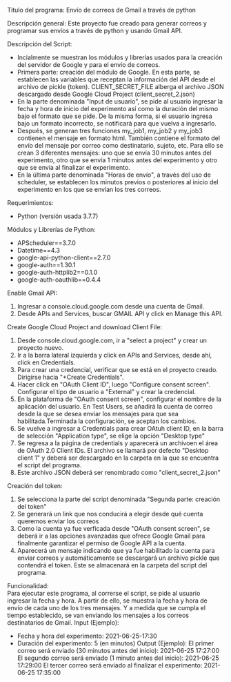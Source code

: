 Título del programa: Envío de correos de Gmail a través de python

Descripción general: Este proyecto fue creado para generar correos y programar sus envíos a través de python y usando Gmail API. 

Descripción del Script: 
- Incialmente se muestran los módulos y librerías usados para la creación del servidor de Google y para el envío de correos. 
- Primera parte: creación del módulo de Google. En esta parte, se establecen las variables que receptan la información del API desde el archivo de pickle (token).
  CLIENT_SECRET_FILE alberga el archivo JSON descargado desde Google Cloud Project (client_secret_2.json)
- En la parte denominada "Input de usuario", se pide al usuario ingresar la fecha y hora de inicio del experimento así como la duración del mismo bajo el formato que se pide. 
  De la misma forma, si el usuario ingresa bajo un formato incorrecto, se notificará para que vuelva a ingresarlo. 
- Después, se generan tres funciones my_job1, my_job2 y my_job3 contienen el mensaje en formato html. También contiene el formato del envío del mensaje por correo como destinatario, sujeto, etc. 
  Para ello se crean 3 diferentes mensajes: uno que se envía 30 minutos antes del experimento, otro que se envía 1 minutos antes del experimento y otro que se envía al finalizar el experimento. 
- En la última parte denominada "Horas de envío", a través del uso de scheduler, se establecen los minutos previos o posteriores al inicio del experimento en los que se envían los tres correos. 

Requerimientos:
- Python (versión usada 3.7.7) 

Módulos y Librerías de Python:
- APScheduler==3.7.0
- Datetime==4.3
- google-api-python-client==2.7.0
- google-auth==1.30.1
- google-auth-httplib2==0.1.0
- google-auth-oauthlib==0.4.4

Enable Gmail API:
1. Ingresar a console.cloud.google.com desde una cuenta de Gmail.
2. Desde APIs and Services, buscar GMAIL API y click en Manage this API.

Create Google Cloud Project and download Client File:
1. Desde console.cloud.google.com, ir a "select a project" y crear un proyecto nuevo.
2. Ir a la barra lateral izquierda y click en APIs and Services, desde ahí, click en Credentials.
3. Para crear una credencial, verificar que se está en el proyecto creado. Dirigirse hacia "+Create Credentials". 
4. Hacer click en "OAuth Client ID", luego "Configure consent screen". Configurar el tipo de usuario a "External" y crear la credencial. 
5. En la plataforma de "OAuth consent screen", configurar el nombre de la aplicación del usuario. En Test Users, se añadirá la 
   cuenta de correo desde la que se desea enviar los mensajes para que sea habilitada.Terminada la configuración, se aceptan los cambios.
6. Se vuelve a ingresar a Credentials para crear OAtuh client ID, en la barra de selección "Application type", se elige la opción "Desktop type"
7. Se regresa a la página de credentials y aparecerá un archivoen el área de OAuth 2.0 Client IDs. El archivo se llamará por defecto "Desktop client 1" y
   deberá ser descargado en la carpeta en la que se encuentra el script del programa. 
8. Este archivo JSON deberá ser renombrado como "client_secret_2.json"

Creación del token:
1. Se selecciona la parte del script denominada "Segunda parte: creación del token"
2. Se generará un link que nos conducirá a elegir desde qué cuenta queremos enviar los correos
3. Como la cuenta ya fue verficada desde "OAuth consent screen", se deberá ir a las opciones avanzadas que ofrece Google Gmail
   para finalmente garantizar el permiso de Google API a la cuenta. 
4. Aparecerá un mensaje indicando que ya fue habilitado la cuenta para enviar correos y automáticamente se descargará un archivo pickle que contendrá el token. 
   Este se almacenará en la carpeta del script del programa. 

Funcionalidad:  
Para ejecutar este programa, al correrse el script, se pide al usuario ingresar la fecha y hora.
A partir de ello, se muestra la fecha y hora de envío de cada uno de los tres mensajes. Y a medida que se cumpla el tiempo establecido, se van enviando los mensajes a los correos destinatarios de Gmail. 
Input (Ejemplo): 
- Fecha y hora del experimento: 2021-06-25-17:30 
- Duración del experimento: 5 (en minutos)
Output (Ejemplo):
El primer correo será enviado (30 minutos antes del inicio): 
2021-06-25 17:27:00
El segundo correo será enviado (1 minuto antes del inicio):
2021-06-25 17:29:00
El tercer correo será enviado al finalizar el experimento:
2021-06-25 17:35:00
